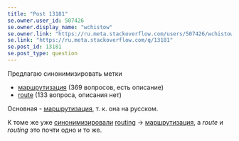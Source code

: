 ```yaml
---
title: "Post 13181"
se.owner.user_id: 507426
se.owner.display_name: "wchistow"
se.owner.link: "https://ru.meta.stackoverflow.com/users/507426/wchistow"
se.link: "https://ru.meta.stackoverflow.com/q/13181"
se.post_id: 13181
se.post_type: question
---
```

<p>Предлагаю синонимизировать метки</p>
<ul>
<li><a href="https://ru.stackoverflow.com/questions/tagged/%d0%bc%d0%b0%d1%80%d1%88%d1%80%d1%83%d1%82%d0%b8%d0%b7%d0%b0%d1%86%d0%b8%d1%8f" class="post-tag" title="показать вопросы с меткой [маршрутизация]" aria-label="показать вопросы с меткой [маршрутизация]" rel="tag" aria-labelledby="tag-маршрутизация-tooltip-container">маршрутизация</a> (369 вопросов, есть описание)</li>
<li><a href="https://ru.stackoverflow.com/questions/tagged/route" class="post-tag" title="показать вопросы с меткой [route]" aria-label="показать вопросы с меткой [route]" rel="tag" aria-labelledby="tag-route-tooltip-container">route</a> (133 вопроса, описания нет)</li>
</ul>
<p>Основная - <a href="https://ru.stackoverflow.com/questions/tagged/%d0%bc%d0%b0%d1%80%d1%88%d1%80%d1%83%d1%82%d0%b8%d0%b7%d0%b0%d1%86%d0%b8%d1%8f" class="post-tag" title="показать вопросы с меткой [маршрутизация]" aria-label="показать вопросы с меткой [маршрутизация]" rel="tag" aria-labelledby="tag-маршрутизация-tooltip-container">маршрутизация</a>, т. к. она на русском.</p>
<p>К томе же уже <a href="https://ru.meta.stackoverflow.com/q/4990/507426">синонимизировали</a> <a href="https://ru.stackoverflow.com/questions/tagged/routing" class="post-tag" title="показать вопросы с меткой [routing]" aria-label="показать вопросы с меткой [routing]" rel="tag" aria-labelledby="tag-routing-tooltip-container">routing</a> -&gt; <a href="https://ru.stackoverflow.com/questions/tagged/%d0%bc%d0%b0%d1%80%d1%88%d1%80%d1%83%d1%82%d0%b8%d0%b7%d0%b0%d1%86%d0%b8%d1%8f" class="post-tag" title="показать вопросы с меткой [маршрутизация]" aria-label="показать вопросы с меткой [маршрутизация]" rel="tag" aria-labelledby="tag-маршрутизация-tooltip-container">маршрутизация</a>, а <em>route</em> и <em>routing</em> это почти одно и то же.</p>
